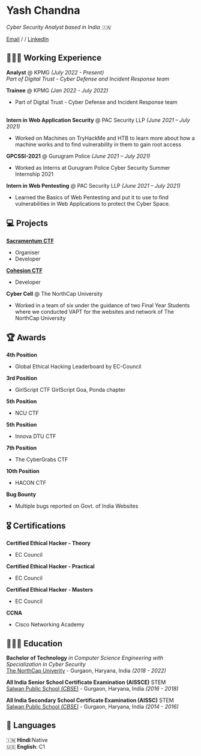 # Yash Chandna

_Cyber Security Analyst based in India 🇮🇳_ <br>

[Email](mailto:yashchandna@gmail.com) / / [LinkedIn](https://www.linkedin.com/in/yashchandna/) 

## 🧑🏻‍💻 Working Experience

**Analyst** @ KPMG _(July 2022 - Present)_ <br>
  _Part of Digital Trust - Cyber Defense and Incident Response team_

**Trainee** @ KPMG _(Jan 2022 - July 2022)_ <br>
  - Part of Digital Trust - Cyber Defense and Incident Response team
<br><br>

**Intern in Web Application Security** @ PAC Security LLP _(June 2021 – July 2021)_
  - Worked on Machines on TryHackMe and HTB to learn more about how a machine works and to find vulnerability in them to gain root access

**GPCSSI-2021** @ Gurugram Police _(June 2021 – July 2021)_
  - Worked as Interns at Gurugram Police Cyber Security Summer Internship 2021

**Intern in Web Pentesting** @ PAC Security LLP _(June 2021 – July 2021)_
  - Learned the Basics of Web Pentesting and put it to use to find vulnerabilities in Web Applications to protect the Cyber Space.

## 💻 Projects

**[Sacramentum CTF](https://sacramentum.ncuindia.edu)**
  - Organiser
  - Developer

**[Cohesion CTF](https://ctftime.org/ctf/589/)**
  - Developer

**Cyber Cell** @ The NorthCap University
  - Worked in a team of six under the guidance of two Final Year Students where we conducted VAPT for the websites and network of The NorthCap University

## 🏆 Awards

**4th Position**
  - Global Ethical Hacking Leaderboard by EC-Council

**3rd Position**
  - GirlScript CTF GirlScript Goa, Ponda chapter

**5th Position**
  - NCU CTF

**5th Position**
  - Innova DTU CTF

**7th Position**
  - The CyberGrabs CTF

**10th Position**
  - HACON CTF

**Bug Bounty**
  - Multiple bugs reported on Govt. of India Websites

## 🎖️ Certifications

**Certified Ethical Hacker - Theory**
  - EC Council 

**Certified Ethical Hacker - Practical**
  - EC Council

**Certified Ethical Hacker - Masters**
  - EC Council

**CCNA**
  - Cisco Networking Academy

## 👩🏼‍🎓 Education

**Bachelor of Technology** _in Computer Science Engineering with Specialization in Cyber Security_<br>
[The NorthCap Univerity](https://www.ncuindia.edu/) - Gurgaon, Haryana, India _(2018 - 2022)_

**All India Senior School Certificate Examination (AISSCE)** STEM<br>
[Salwan Public School _(CBSE)_](https://salwangurgaon.com) - Gurgaon, Haryana, India _(2016 - 2018)_

**All India Secondary School Certificate Examination (AISSC)** STEM<br>
[Salwan Public School _(CBSE)_](https://salwangurgaon.com) - Gurgaon, Haryana, India _(2014 - 2016)_

## 💬 Languages

🇮🇳 **Hindi**:Native<br>
🇺🇸 **English**: C1

<br><br>
